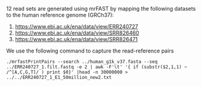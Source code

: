 12 read sets are generated using mrFAST by mapping the following datasets to the human reference genome (GRCh37):
1. https://www.ebi.ac.uk/ena/data/view/ERR240727
2. https://www.ebi.ac.uk/ena/data/view/SRR826460
3. https://www.ebi.ac.uk/ena/data/view/SRR826471

We use the following command to capture the read-reference pairs
```
./mrfastPrintPairs --search ../human_g1k_v37.fasta --seq ../ERR240727_1.filt.fastq -e 2 | awk -F'\t' '{ if (substr($2,1,1) ~ /^[A,C,G,T]/ ) print $0}' |head -n 30000000 > ../../ERR240727_1_E1_50million_new2.txt
```
